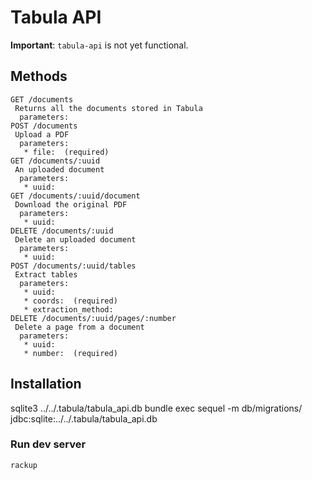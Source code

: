 Tabula API
==========

**Important**: `tabula-api` is not yet functional.

## Methods

```
GET /documents
 Returns all the documents stored in Tabula
  parameters:
POST /documents
 Upload a PDF
  parameters:
   * file:  (required)
GET /documents/:uuid
 An uploaded document
  parameters:
   * uuid:
GET /documents/:uuid/document
 Download the original PDF
  parameters:
   * uuid:
DELETE /documents/:uuid
 Delete an uploaded document
  parameters:
   * uuid:
POST /documents/:uuid/tables
 Extract tables
  parameters:
   * uuid:
   * coords:  (required)
   * extraction_method:
DELETE /documents/:uuid/pages/:number
 Delete a page from a document
  parameters:
   * uuid:
   * number:  (required)

```

## Installation

sqlite3 ../../.tabula/tabula_api.db
bundle exec sequel -m db/migrations/ jdbc:sqlite:../../.tabula/tabula_api.db

### Run dev server

```
rackup
```

